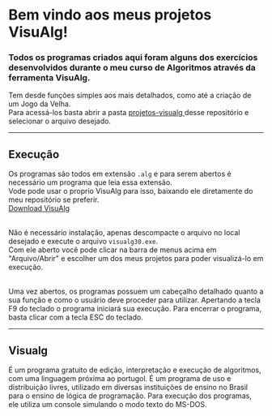 # Bem vindo aos meus projetos VisuAlg!

### Todos os programas criados aqui foram alguns dos exercícios desenvolvidos durante o meu curso de Algoritmos através da ferramenta VisuAlg.

Tem desde funções simples aos mais detalhados, como até a criação de um Jogo da Velha. </br>
Para acessá-los basta abrir a pasta
    <a href="https://github.com/GeorgeEnriqueBravo/VisuAlg/tree/main/projetos-visualg" target="_blank">
        projetos-visualg
    </a>
desse repositório e selecionar o arquivo desejado.

---
## Execução

Os programas são todos em extensão `.alg` e para serem abertos é necessário um programa que leia essa extensão. </br>
Vode pode usar o proprio VisuAlg para isso, baixando ele diretamente do meu repositório se preferir. </br>
    <a href="https://github.com/GeorgeEnriqueBravo/VisuAlg/raw/main/visualg3.0.7.rar" target="_blank">
        Download VisuAlg
    </a> </br></br>
    
Não é necessário instalação, apenas descompacte o arquivo no local desejado e execute o arquivo `visualg30.exe`. </br>
Com ele aberto você pode clicar na barra de menus acima em "Arquivo/Abrir" e escolher um dos meus projetos para poder visualizá-lo em execução. </br></br>

Uma vez abertos, os programas possuem um cabeçalho detalhado quanto a sua função e como o usuário deve proceder para utilizar.
Apertando a tecla F9 do teclado o programa iniciará sua execução. Para encerrar o programa, basta clicar com a tecla ESC do teclado.

---

## Visualg
É um programa gratuito de edição, interpretação e execução de algoritmos, com uma linguagem próxima ao portugol. É um programa de uso e distribuição livres, utilizado em diversas instituições de ensino no Brasil para o ensino de lógica de programação. Para execução dos programas, ele utiliza um console simulando o modo texto do MS-DOS.



 
